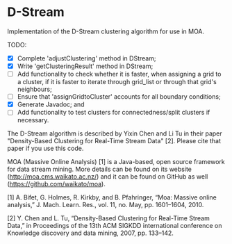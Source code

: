 # D-Stream
Implementation of the D-Stream clustering algorithm for use in MOA.

TODO:
- [x] Complete 'adjustClustering' method in DStream;
- [x] Write 'getClusteringResult' method in DStream;
- [ ] Add functionality to check whether it is faster, when assigning a grid to a cluster, if it is faster to iterate through grid_list or through that grid's neighbours;
- [ ] Ensure that 'assignGridtoCluster' accounts for all boundary conditions;
- [x] Generate Javadoc; and
- [ ] Add functionality to test clusters for connectedness/split clusters if necessary.

The D-Stream algorithm is described by Yixin Chen and Li Tu in their paper "Density-Based Clustering for Real-Time Stream Data" [2]. Please cite that paper if you use this code.

MOA (Massive Online Analysis) [1] is a Java-based, open source framework for data stream mining. More details can be found on its website (http://moa.cms.waikato.ac.nz/) and it can be found on GitHub as well (https://github.com/waikato/moa).

[1] A. Bifet, G. Holmes, R. Kirkby, and B. Pfahringer, “Moa: Massive online analysis,” J. Mach. Learn. Res., vol. 11, no. May, pp. 1601–1604, 2010.

[2] Y. Chen and L. Tu, “Density-Based Clustering for Real-Time Stream Data,” in Proceedings of the 13th ACM SIGKDD international conference on Knowledge discovery and data mining, 2007, pp. 133–142.

